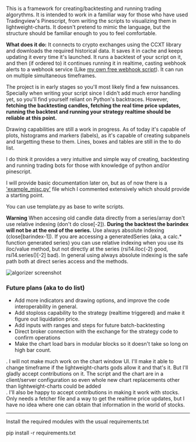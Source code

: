 This is a framework for creating/backtesting and running trading algorythms. It is intended to work in a familiar way for those who have used Tradingview's Pinescript, from writing the scripts to visualizing them in lightweight-charts. It doesn't pretend to mimic the language, but the structure should be familiar enough to you to feel comfortable.

**What does it do:**
It connects to crypto exchanges using the CCXT library and downloads the required historical data. It saves it in cache and keeps updating it every time it's launched. It runs a backtest of your script on it, and then (if ordered to) it continues running it in realtime, casting webhook alerts to a webhook service (Like [my own free webhook script](https://github.com/germangar/whook)). It can run on multiple simultaneous timeframes.


The project is in early stages so you'll most likely find a few nuissances. Specially when writing your script since I didn't add much error handling yet, so you'll find yourself reliant on Python's backtraces. However, **fetching the backtesting candles, fetching the real time price updates, running the backtest and running your strategy realtime should be reliable at this point.**

Drawing capabilities are still a work in progress. As of today it's capable of plots, histograms and markers (labels), as it's capable of creating subpanels and targetting these to them. Lines, boxes and tables are still in the to do list.

I do think it provides a very intuitive and simple way of creating, backtesting and running trading bots for those with knowledge of python and/or pinescript.

I will provide basic documentation later on, but as of now there is a ['example_misc.py'](https://github.com/germangar/algorizer/blob/main/example_misc.py) file which I commented extensively which should provide a starting point.

You can use template.py as base to write scripts.

**Warning** When accesing old candle data directly from a series/array don't use relative indexing (don't do close[-2]). **During the backtest the barindex will not be at the end of the series.** Use always absolute indexing (close[barindex-1]). If you are accessing a generatedSeries (aka, a calc.* function generated series) you can use relative indexing when you use its iloc/value method, but not directly at the series (rsi14.iloc(-2) good, rsi14.series()[-2] bad). In general using always absolute indexing is the safe path both at direct series access and the methods.

![algorizer screenshot](https://github.com/user-attachments/assets/40d84241-1895-4152-8201-080a44dfdca2)


### Future plans (aka to do list) ###
- Add more indicators and drawing options, and improve the code interoperability in general.
- Add stoploss capability to the strategy (realtime triggered) and make it figure out liquidation price.
- Add inputs with ranges and steps for future batch-backtesting
- Direct broker connection with the exchange for the strategy code to confirm operations
- Make the chart load bars in modular blocks so it doesn't take so long on high bar count.


. I will not make much work on the chart window UI. I'll make it able to change timeframe if the lightweight-charts gods allow it and that's it. But I'll gladly accept contributions on it. The script and the chart are in a client/server configuration so even whole new chart replacements other than lightweight-charts could be added</br>
. I'll also be happy to accept contributions in making it work with stocks. Only needs a fetcher file and a way to get the realtime price updates, but I have no idea where one can obtain that information in the world of stocks.

--------------------

Install the required modules with the usual requirements.txt

pip install -r requirements.txt



